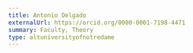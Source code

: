 ```yaml
---
title: Antonio Delgado
externalUrl: https://orcid.org/0000-0001-7198-4471
summary: Faculty, Theory
type: altuniversityofnotredame
---
```

